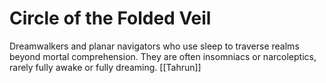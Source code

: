 # Circle of the Folded Veil


Dreamwalkers and planar navigators who use sleep to traverse realms beyond mortal comprehension. They are often insomniacs or narcoleptics, rarely fully awake or fully dreaming.
[[Tahrun]]
